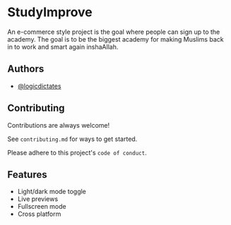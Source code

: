 # StudyImprove

An e-commerce style project is the goal where people can sign up to the academy. 
The goal is to be the biggest academy for making Muslims back in to work and smart again inshaAllah.



## Authors

- [@logicdictates](https://www.github.com/logicdictates)


## Contributing

Contributions are always welcome!

See `contributing.md` for ways to get started.

Please adhere to this project's `code of conduct`.


## Features

- Light/dark mode toggle
- Live previews
- Fullscreen mode
- Cross platform
